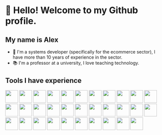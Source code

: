 # 👋 Hello! Welcome to my Github profile.
## My name is Alex

- 🔭 I'm a systems developer (specifically for the ecommerce sector), I have more than 10 years of experience in the sector.
- 📚 I'm a professor at a university, I love teaching technology.

## Tools I have experience
<img src="https://cdn.jsdelivr.net/gh/devicons/devicon/icons/angularjs/angularjs-original.svg" width="40" height="40" />
<img src="https://cdn.jsdelivr.net/gh/devicons/devicon/icons/apachekafka/apachekafka-original.svg" width="40" height="40" />
<img src="https://cdn.jsdelivr.net/gh/devicons/devicon/icons/apache/apache-original.svg" width="40" height="40" />
<img src="https://cdn.jsdelivr.net/gh/devicons/devicon/icons/composer/composer-original.svg" width="40" height="40" />
<img src="https://cdn.jsdelivr.net/gh/devicons/devicon/icons/css3/css3-original.svg" width="40" height="40"  />
<img src="https://cdn.jsdelivr.net/gh/devicons/devicon/icons/docker/docker-original.svg" width="40" height="40"  />
<img src="https://cdn.jsdelivr.net/gh/devicons/devicon/icons/express/express-original-wordmark.svg" width="40" height="40" />
<img src="https://cdn.jsdelivr.net/gh/devicons/devicon/icons/git/git-original.svg" width="40" height="40" />
<img src="https://cdn.jsdelivr.net/gh/devicons/devicon/icons/github/github-original-wordmark.svg" width="40" height="40"  />
<img src="https://cdn.jsdelivr.net/gh/devicons/devicon/icons/gitlab/gitlab-original-wordmark.svg" width="40" height="40"  />
<img src="https://cdn.jsdelivr.net/gh/devicons/devicon/icons/html5/html5-original.svg" width="40" height="40"  />
<img src="https://cdn.jsdelivr.net/gh/devicons/devicon/icons/javascript/javascript-original.svg" width="40" height="40"  />
<img src="https://cdn.jsdelivr.net/gh/devicons/devicon/icons/jenkins/jenkins-original.svg" width="40" height="40"  />
<img src="https://cdn.jsdelivr.net/gh/devicons/devicon/icons/jira/jira-original-wordmark.svg" width="40" height="40"  />
<img src="https://cdn.jsdelivr.net/gh/devicons/devicon/icons/kubernetes/kubernetes-plain-wordmark.svg" width="40" height="40"  />
<img src="https://cdn.jsdelivr.net/gh/devicons/devicon/icons/laravel/laravel-plain-wordmark.svg" width="40" height="40"  />
<img src="https://cdn.jsdelivr.net/gh/devicons/devicon/icons/linux/linux-original.svg" width="40" height="40"  />
<img src="https://cdn.jsdelivr.net/gh/devicons/devicon/icons/materialui/materialui-original.svg" width="40" height="40"  />
<img src="https://cdn.jsdelivr.net/gh/devicons/devicon/icons/mongodb/mongodb-original-wordmark.svg" width="40" height="40"  />
<img src="https://cdn.jsdelivr.net/gh/devicons/devicon/icons/nestjs/nestjs-plain-wordmark.svg" width="40" height="40"  />
<img src="https://cdn.jsdelivr.net/gh/devicons/devicon/icons/nextjs/nextjs-original-wordmark.svg" width="40" height="40"  />
<img src="https://cdn.jsdelivr.net/gh/devicons/devicon/icons/nodejs/nodejs-original-wordmark.svg" width="40" height="40"  />
<img src="https://cdn.jsdelivr.net/gh/devicons/devicon/icons/npm/npm-original-wordmark.svg" width="40" height="40"  />
<img src="https://cdn.jsdelivr.net/gh/devicons/devicon/icons/php/php-original.svg" width="40" height="40"  />
<img src="https://cdn.jsdelivr.net/gh/devicons/devicon/icons/postgresql/postgresql-original-wordmark.svg" width="40" height="40"  />
<img src="https://cdn.jsdelivr.net/gh/devicons/devicon/icons/python/python-original-wordmark.svg" width="40" height="40"  />
<img src="https://cdn.jsdelivr.net/gh/devicons/devicon/icons/react/react-original-wordmark.svg" width="40" height="40"  />
<img src="https://cdn.jsdelivr.net/gh/devicons/devicon/icons/redis/redis-original-wordmark.svg" width="40" height="40"  />
<img src="https://cdn.jsdelivr.net/gh/devicons/devicon/icons/typescript/typescript-original.svg" width="40" height="40"  />
<img src="https://cdn.jsdelivr.net/gh/devicons/devicon/icons/vim/vim-original.svg" width="40" height="40"  />
<img src="https://cdn.jsdelivr.net/gh/devicons/devicon/icons/vscode/vscode-original-wordmark.svg" width="40" height="40" />
<img src="https://cdn.jsdelivr.net/gh/devicons/devicon/icons/zend/zend-plain-wordmark.svg" width="40" height="40"  />
          
          
          
<!--
**alexmpereira/alexmpereira** is a ✨ _special_ ✨ repository because its `README.md` (this file) appears on your GitHub profile.

Here are some ideas to get you started:

- 🔭 I’m currently working on ...
- 🌱 I’m currently learning ...
- 👯 I’m looking to collaborate on ...
- 🤔 I’m looking for help with ...
- 💬 Ask me about ...
- 📫 How to reach me: ...
- 😄 Pronouns: ...
- ⚡ Fun fact: ...
-->

